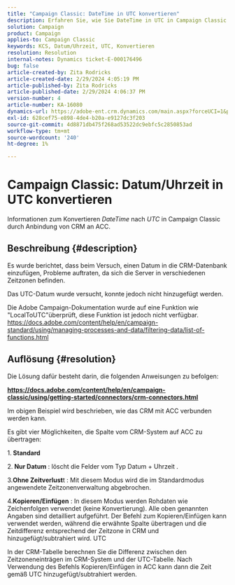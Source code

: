 ```yaml
---
title: "Campaign Classic: DateTime in UTC konvertieren"
description: Erfahren Sie, wie Sie DateTime in UTC in Campaign Classic konvertieren
solution: Campaign
product: Campaign
applies-to: Campaign Classic
keywords: KCS, Datum/Uhrzeit, UTC, Konvertieren
resolution: Resolution
internal-notes: Dynamics ticket-E-000176496
bug: false
article-created-by: Zita Rodricks
article-created-date: 2/29/2024 4:05:19 PM
article-published-by: Zita Rodricks
article-published-date: 2/29/2024 4:06:37 PM
version-number: 4
article-number: KA-16080
dynamics-url: https://adobe-ent.crm.dynamics.com/main.aspx?forceUCI=1&pagetype=entityrecord&etn=knowledgearticle&id=dcffda52-1cd7-ee11-9078-000d3a3110f0
exl-id: 628cef75-e898-4de4-b20a-e9127dc3f203
source-git-commit: 4d8871db475f268ad53522dc9ebfc5c2850853ad
workflow-type: tm+mt
source-wordcount: '240'
ht-degree: 1%

---
```


# Campaign Classic: Datum/Uhrzeit in UTC konvertieren


Informationen zum Konvertieren *DateTime* nach *UTC* in Campaign Classic durch Anbindung von CRM an ACC.

## Beschreibung {#description}


Es wurde berichtet, dass beim Versuch, einen Datum in die CRM-Datenbank einzufügen, Probleme auftraten, da sich die Server in verschiedenen Zeitzonen befinden.

Das UTC-Datum wurde versucht, konnte jedoch nicht hinzugefügt werden.

Die Adobe Campaign-Dokumentation wurde auf eine Funktion wie &quot;LocalToUTC&quot;überprüft, diese Funktion ist jedoch nicht verfügbar.
https://docs.adobe.com/content/help/en/campaign-standard/using/managing-processes-and-data/filtering-data/list-of-functions.html


## Auflösung {#resolution}


Die Lösung dafür besteht darin, die folgenden Anweisungen zu befolgen:

<u><b>https://docs.adobe.com/content/help/en/campaign-classic/using/getting-started/connectors/crm-connectors.html </b></u>

Im obigen Beispiel wird beschrieben, wie das CRM mit ACC verbunden werden kann.

Es gibt vier Möglichkeiten, die Spalte vom CRM-System auf ACC zu übertragen:

1.<b> Standard </b>

2.<b> Nur Datum</b> : löscht die Felder vom Typ Datum + Uhrzeit .

3.<b>Ohne Zeitverlust</b>t : Mit diesem Modus wird die im Standardmodus angewendete Zeitzonenverwaltung abgebrochen.

4.<b>Kopieren/Einfügen</b> : In diesem Modus werden Rohdaten wie Zeichenfolgen verwendet (keine Konvertierung). Alle oben genannten Angaben sind detailliert aufgeführt. Der Befehl zum Kopieren/Einfügen kann verwendet werden, während die erwähnte Spalte übertragen und die Zeitdifferenz entsprechend der Zeitzone in CRM und hinzugefügt/subtrahiert wird. UTC

In der CRM-Tabelle berechnen Sie die Differenz zwischen den Zeitzoneneinträgen im CRM-System und der UTC-Tabelle. Nach Verwendung des Befehls Kopieren/Einfügen in ACC kann dann die Zeit gemäß UTC hinzugefügt/subtrahiert werden.
